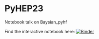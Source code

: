# PyHEP23
Notebook talk on Baysian_pyhf

Find the interactive notebook here: [![Binder](https://binderhub.ssl-hep.org/badge_logo.svg)](https://binderhub.ssl-hep.org/v2/gh/malin-horstmann/PyHEP23/PyHEP23?labpath=talk.ipynb)